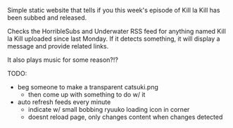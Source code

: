 Simple static website that tells if you this week's episode of Kill la Kill has been subbed and released.

Checks the HorribleSubs and Underwater RSS feed for anything named Kill la Kill uploaded since last Monday. If it detects something, it will display a message and provide related links.

It also plays music for some reason?!?

TODO:

- beg someone to make a transparent catsuki.png
  - then come up with something to do w/ it
- auto refresh feeds every minute
  - indicate w/ small bobbing ryuuko loading icon in corner
  - doesnt reload page, only changes content when changes detected
